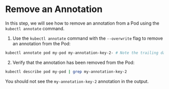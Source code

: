 # Remove an Annotation

In this step, we will see how to remove an annotation from a Pod using the `kubectl annotate` command.

1. Use the `kubectl annotate` command with the `--overwrite` flag to remove an annotation from the Pod:

```bash
kubectl annotate pod my-pod my-annotation-key-2- # Note the trailing dash
```

2. Verify that the annotation has been removed from the Pod:

```bash
kubectl describe pod my-pod | grep my-annotation-key-2
```

You should not see the `my-annotation-key-2` annotation in the output.
